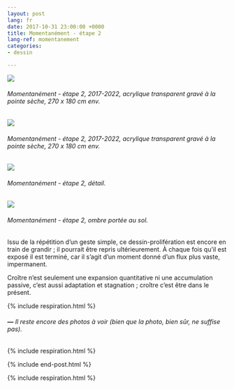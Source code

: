 ```yaml
---
layout: post
lang: fr
date: 2017-10-31 23:00:00 +0000
title: Momentanément - étape 2
lang-ref: momentanement
categories:
- dessin

---
```

![](/mepierdoparaver/imgs/momentaneamente-etapa-2-2017-2022-19-up.jpg)

###### _Momentanément - étape 2_, 2017-2022, acrylique transparent gravé à la pointe sèche, 270 x 180 cm env.

![](/mepierdoparaver/imgs/momentaneamente-etapa-2-2017-2022-23-up.jpg)

###### _Momentanément - étape 2_, 2017-2022, acrylique transparent gravé à la pointe sèche, 270 x 180 cm env.

![](/mepierdoparaver/imgs/momentaneamente-etapa-2-2017-2022-9_-up.jpg)

###### _Momentanément - étape 2_, détail.

![](/mepierdoparaver/imgs/momentaneamente-etapa-2-2017-2022-24-up.jpg)

###### _Momentanément - étape 2_, ombre portée au sol.

Issu de la répétition d’un geste simple, ce dessin-prolifération est encore en train de grandir ; il pourrait être repris ultérieurement. À chaque fois qu’il est exposé il est terminé, car il s’agit d’un moment donné d’un flux plus vaste, impermanent.

Croître n’est seulement une expansion quantitative ni une accumulation passive, c’est aussi adaptation et stagnation ; croître c’est être dans le présent.

{% include respiration.html %}

###### **_—_** _Il reste encore des photos à voir (bien que la photo, bien sûr, ne suffise pas)._

{% include respiration.html %}

{% include end-post.html %}

{% include respiration.html %}